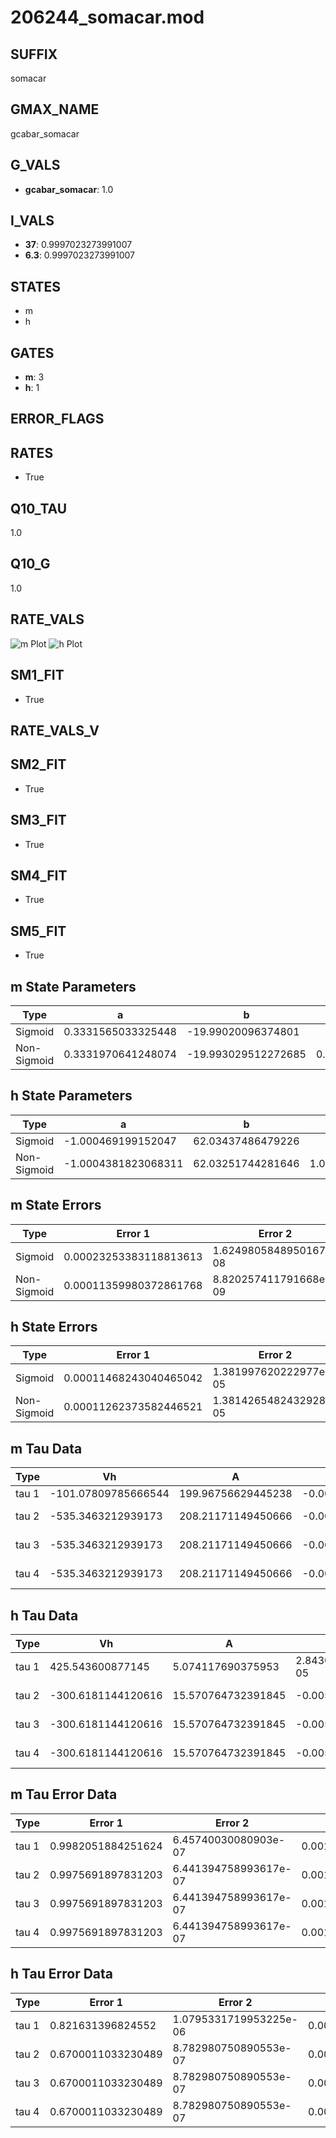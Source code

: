 # 206244_somacar.mod

## SUFFIX

somacar

## GMAX_NAME

gcabar_somacar

## G_VALS

- **gcabar_somacar**: 1.0

## I_VALS

- **37**: 0.9997023273991007
- **6.3**: 0.9997023273991007

## STATES

- m
- h

## GATES

- **m**: 3
- **h**: 1

## ERROR_FLAGS


## RATES

- True

## Q10_TAU

1.0

## Q10_G

1.0

## RATE_VALS

![m Plot](/Users/pbozelos/Dropbox/icg-Chai-Panos/supermodels/output_markdown_files/Ca/206244_somacar.mod/images/m.png)
![h Plot](/Users/pbozelos/Dropbox/icg-Chai-Panos/supermodels/output_markdown_files/Ca/206244_somacar.mod/images/h.png)

## SM1_FIT

- True

## RATE_VALS_V

## SM2_FIT

- True

## SM3_FIT

- True

## SM4_FIT

- True

## SM5_FIT

- True

## m State Parameters

| Type | a | b | c | d |
| --- | --- | --- | --- | --- |
| Sigmoid | 0.3331565033325448 | -19.99020096374801 |
| Non-Sigmoid | 0.3331970641248074 | -19.993029512272685 | 0.999948246738863 | -3.9945240565817305e-05 |

## h State Parameters

| Type | a | b | c | d |
| --- | --- | --- | --- | --- |
| Sigmoid | -1.000469199152047 | 62.03437486479226 |
| Non-Sigmoid | -1.0004381823068311 | 62.03251744281646 | 1.000012429341443 | 4.9718575454642726e-06 |

## m State Errors

| Type | Error 1 | Error 2 | Error 3 |
| --- | --- | --- | --- |
| Sigmoid | 0.00023253383118813613 | 1.6249805848950167e-08 | 0.00010281367360053533 |
| Non-Sigmoid | 0.00011359980372861768 | 8.820257411791668e-09 | 5.022758659228966e-05 |

## h State Errors

| Type | Error 1 | Error 2 | Error 3 |
| --- | --- | --- | --- |
| Sigmoid | 0.00011468243040465042 | 1.381997620222977e-05 | 0.00010163039621744961 |
| Non-Sigmoid | 0.00011262373582446521 | 1.3814265482432928e-05 | 9.980600214822122e-05 |

## m Tau Data

| Type | Vh | A | b1 | b2 | c1 | c2 | d1 | d2 | e1 | e2 |
| --- | --- | --- | --- | --- | --- | --- | --- | --- | --- | --- |
| tau 1 | -101.07809785666544 | 199.96756629445238 | -0.00013580827202797383 | -0.00014254022012006446 |
| tau 2 | -535.3463212939173 | 208.21171149450666 | -0.00045242555462231396 | -1.088401410423971e-07 | -5.5134388288685665e-06 | -9.130869194719582e-07 |
| tau 3 | -535.3463212939173 | 208.21171149450666 | -0.00045242555462231396 | -1.088401410423971e-07 | 0.0 | -5.5134388288685665e-06 | -9.130869194719582e-07 | 0.0 |
| tau 4 | -535.3463212939173 | 208.21171149450666 | -0.00045242555462231396 | -1.088401410423971e-07 | 0.0 | 0.0 | -5.5134388288685665e-06 | -9.130869194719582e-07 | 0.0 | 0.0 |

## h Tau Data

| Type | Vh | A | b1 | b2 | c1 | c2 | d1 | d2 | e1 | e2 |
| --- | --- | --- | --- | --- | --- | --- | --- | --- | --- | --- |
| tau 1 | 425.543600877145 | 5.074117690375953 | 2.8430814208314296e-05 | 0.017022613770043497 |
| tau 2 | -300.6181144120616 | 15.570764732391845 | -0.00507321682581707 | 2.764154835975195e-05 | 0.005095251297421795 | -5.841145555694236e-06 |
| tau 3 | -300.6181144120616 | 15.570764732391845 | -0.00507321682581707 | 2.764154835975195e-05 | 0.0 | 0.005095251297421795 | -5.841145555694236e-06 | 0.0 |
| tau 4 | -300.6181144120616 | 15.570764732391845 | -0.00507321682581707 | 2.764154835975195e-05 | 0.0 | 0.0 | 0.005095251297421795 | -5.841145555694236e-06 | 0.0 | 0.0 |

## m Tau Error Data

| Type | Error 1 | Error 2 | Error 3 |
| --- | --- | --- | --- |
| tau 1 | 0.9982051884251624 | 6.45740030080903e-07 | 0.001184783429702834 |
| tau 2 | 0.9975691897831203 | 6.441394758993617e-07 | 0.0011840285541911233 |
| tau 3 | 0.9975691897831203 | 6.441394758993617e-07 | 0.0011840285541911233 |
| tau 4 | 0.9975691897831203 | 6.441394758993617e-07 | 0.0011840285541911233 |

## h Tau Error Data

| Type | Error 1 | Error 2 | Error 3 |
| --- | --- | --- | --- |
| tau 1 | 0.821631396824552 | 1.0795331719953225e-06 | 0.0010015717671516438 |
| tau 2 | 0.6700011033230489 | 8.782980750890553e-07 | 0.0008167338683043433 |
| tau 3 | 0.6700011033230489 | 8.782980750890553e-07 | 0.0008167338683043433 |
| tau 4 | 0.6700011033230489 | 8.782980750890553e-07 | 0.0008167338683043433 |

